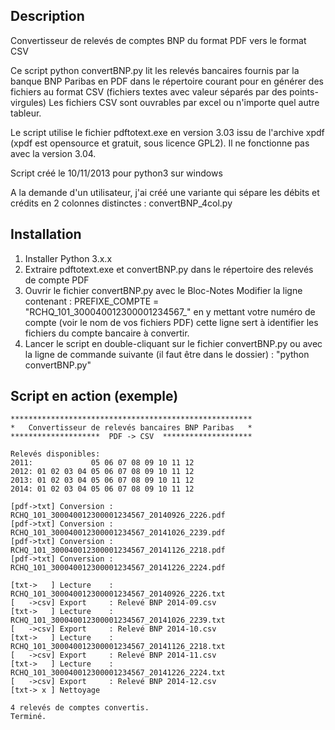 Description
-----------

Convertisseur de relevés de comptes BNP du format PDF vers le format CSV

Ce script python convertBNP.py lit les relevés bancaires fournis par la
banque BNP Paribas en PDF dans le répertoire courant pour en générer des
fichiers au format CSV (fichiers textes avec valeur séparés par des points-virgules)
Les fichiers CSV sont ouvrables par excel ou n'importe quel autre tableur.

Le script utilise le fichier pdftotext.exe  en version 3.03 issu de l'archive xpdf
(xpdf est opensource et gratuit, sous licence GPL2).
Il ne fonctionne pas avec la version 3.04.

Script créé le 10/11/2013 pour python3 sur windows

A la demande d'un utilisateur, j'ai créé une variante qui sépare les débits
et crédits en 2 colonnes distinctes : convertBNP_4col.py


Installation
------------

1. Installer Python 3.x.x
2. Extraire pdftotext.exe et convertBNP.py dans le répertoire des relevés de compte PDF
3. Ouvrir le fichier convertBNP.py avec le Bloc-Notes
   Modifier la ligne contenant :
   PREFIXE_COMPTE = "RCHQ_101_300040012300001234567_"
   en y mettant votre numéro de compte (voir le nom de vos fichiers PDF)
   cette ligne sert à identifier les fichiers du compte bancaire à convertir.
4. Lancer le script en double-cliquant sur le fichier convertBNP.py
   ou avec la ligne de commande suivante (il faut être dans le dossier) :
   "python convertBNP.py"


Script en action (exemple)
--------------------------

    ******************************************************
    *   Convertisseur de relevés bancaires BNP Paribas   *
    ********************  PDF -> CSV  ********************

    Relevés disponibles:
    2011:             05 06 07 08 09 10 11 12
    2012: 01 02 03 04 05 06 07 08 09 10 11 12
    2013: 01 02 03 04 05 06 07 08 09 10 11 12
    2014: 01 02 03 04 05 06 07 08 09 10 11 12

    [pdf->txt] Conversion : RCHQ_101_300040012300001234567_20140926_2226.pdf
    [pdf->txt] Conversion : RCHQ_101_300040012300001234567_20141026_2239.pdf
    [pdf->txt] Conversion : RCHQ_101_300040012300001234567_20141126_2218.pdf
    [pdf->txt] Conversion : RCHQ_101_300040012300001234567_20141226_2224.pdf

    [txt->   ] Lecture    : RCHQ_101_300040012300001234567_20140926_2226.txt
    [   ->csv] Export     : Relevé BNP 2014-09.csv
    [txt->   ] Lecture    : RCHQ_101_300040012300001234567_20141026_2239.txt
    [   ->csv] Export     : Relevé BNP 2014-10.csv
    [txt->   ] Lecture    : RCHQ_101_300040012300001234567_20141126_2218.txt
    [   ->csv] Export     : Relevé BNP 2014-11.csv
    [txt->   ] Lecture    : RCHQ_101_300040012300001234567_20141226_2224.txt
    [   ->csv] Export     : Relevé BNP 2014-12.csv
    [txt-> x ] Nettoyage

    4 relevés de comptes convertis.
    Terminé.
 